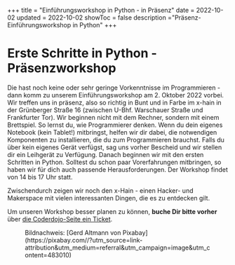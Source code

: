 +++
title = "Einführungsworkshop in Python - in Präsenz"
date = 2022-10-02
updated = 2022-10-02
showToc = false
description ="Präsenz-Einführungsworkshop in Python"
+++

<script lang="ts">
    import Figure from "$lib/components/Figure.svelte";
</script>

# Erste Schritte in Python - Präsenzworkshop

Die hast noch keine oder sehr geringe Vorkenntnisse im Programmieren - dann komm zu unserem Einführungsworkshop am 2. Oktober 2022 vorbei. Wir treffen uns in präsenz, also so richtig in Bunt und in Farbe im x-hain in der Grünberger Straße 16 (zwischen U-Bhf. Warschauer Straße und Frankfurter Tor). Wir beginnen nicht mit dem Rechner, sondern mit einem Brettspiel. So lernst du, wie Programmierer denken. Wenn du dein eigenes Notebook (kein Tablet!) mitbringst, helfen wir dir dabei, die notwendigen Komponenten zu installieren, die du zum Programmieren brauchst. Falls du über kein eigenes Gerät verfügst, sag uns vorher Bescheid und wir stellen dir ein Leihgerät zu Verfügung. Danach beginnen wir mit den ersten Schritten in Python. Solltest du schon paar Vorerfahrungen mitbringen, so haben wir für dich auch passende Herausforderungen. Der Workshop findet von 14 bis 17 Uhr statt.

Zwischendurch zeigen wir noch den x-Hain - einen Hacker- und Makerspace mit vielen interessanten Dingen, die es zu entdecken gilt.

Um unseren Workshop besser planen zu können, **buche Dir bitte vorher** über [die Coderdojo-Seite ein Ticket](https://zen.coderdojo.com/dojos/de/berlin/berlin-mitte-xhain).

<Figure src="/images/python-snake.jpg" alt="Python-Schlange" />
Bildnachweis: [Gerd Altmann von Pixabay](https://pixabay.com//?utm_source=link-attribution&amp;utm_medium=referral&amp;utm_campaign=image&amp;utm_content=483010)
